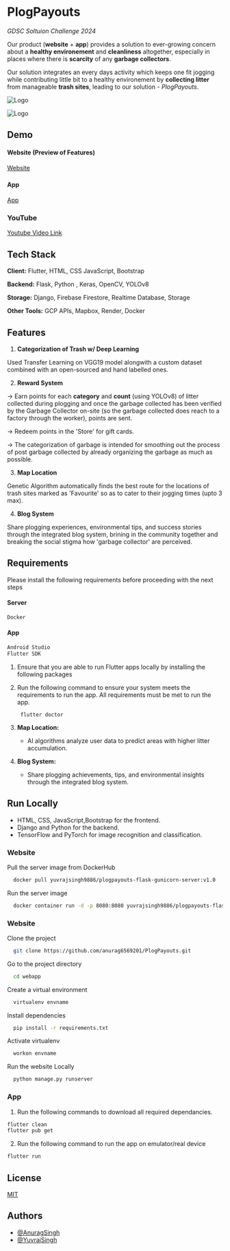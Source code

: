 # PlogPayouts  

*GDSC Soltuion Challenge 2024*


Our product (**website** + **app**) provides a solution to ever-growing concern about a **healthy environement** and **cleanliness** altogether, especially in places where there is **scarcity** of any **garbage collectors**.

Our solution integrates an every days activity which keeps one fit  jogging while contributing little bit to a healthy environement by **collecting litter** from manageable **trash sites**, leading to our solution - *PlogPayouts*.

![Logo](https://firebasestorage.googleapis.com/v0/b/fashionx-ebe6c.appspot.com/o/temp%2Flogo_1.png?alt=media&token=13098b57-3f6a-4dc3-9d1e-2bd35613b814)


![Logo](https://firebasestorage.googleapis.com/v0/b/fashionx-ebe6c.appspot.com/o/temp%2Flogo_2.png?alt=media&token=a45c4618-9b64-45e3-8491-896d06329af1)



## Demo

#### Website (Preview of Features)

[Website](https://firebasestorage.googleapis.com/v0/b/fashionx-ebe6c.appspot.com/o/temps%2FDocument%20-%20Google%20Chrome%202024-02-13%2001-28-28.mp4?alt=media&token=f9f162b8-9bd9-41a1-ad81-fcfbdd687942)


###
#### App

[App](https://firebasestorage.googleapis.com/v0/b/fashionx-ebe6c.appspot.com/o/temp%2Fapp_gif.gif?alt=media&token=c96f7551-af08-463e-9ba3-18b27ccfb755)


###

### YouTube

[Youtube Video Link](https://youtu.be/fU7S5YPEcQk)



## Tech Stack

**Client:** Flutter, HTML, CSS JavaScript, Bootstrap

**Backend:** Flask, Python , Keras, OpenCV, YOLOv8

**Storage:** Django, Firebase Firestore, Realtime Database, Storage

**Other Tools:** GCP APIs, Mapbox, Render, Docker

## Features

1. **Categorization of Trash w/ Deep Learning**

Used Transfer Learning on VGG19 model alongwith a custom dataset combined with an open-sourced and hand labelled ones.

2. **Reward System**

-> Earn points for each **category** and **count** (using YOLOv8) of litter collected during plogging and once the garbage collected has been verified by the Garbage Collector on-site (so the garbage collected does reach to a factory through the worker), points are sent.

-> Redeem points in the 'Store' for gift cards.

-> The categorization of garbage is intended for smoothing out the process of post garbage collected by already organizing the garbage as much as possible.




3. **Map Location**

Genetic Algorithm automatically finds the best route for the locations of trash sites marked as 'Favourite' so as to cater to their jogging times (upto 3 max).

4. **Blog System**

Share plogging experiences, environmental tips, and success stories through the integrated blog system, brining in the community together and breaking the social stigma how 'garbage collector' are perceived.



## Requirements


Please install the following requirements before proceeding with the next steps
#### Server

```bash
Docker
```
    




#### App


```bash
Android Studio
Flutter SDK
```
    
    
1. Ensure that you are able to run Flutter apps locally by  installing the following packages
2. Run the following command to ensure your system meets the requirements to run the app. All requirements must be met to run the app.

        flutter doctor 


3. **Map Location:**
   - AI algorithms analyze user data to predict areas with higher litter accumulation.

4. **Blog System:**
   - Share plogging achievements, tips, and environmental insights through the integrated blog system.




## Run Locally

- HTML, CSS, JavaScript,Bootstrap for the frontend.
- Django and Python for the backend.
- TensorFlow and PyTorch for image recognition and classification.



### Website

Pull the server image from DockerHub

```bash
  docker pull yuvrajsingh9886/plogpayouts-flask-gunicorn-server:v1.0
```

Run the server image

```bash
  docker container run -d -p 8080:8080 yuvrajsingh9886/plogpayouts-flask-gunicorn-server
```

### Website

Clone the project

```bash
  git clone https://github.com/anurag6569201/PlogPayouts.git
```

Go to the project directory

```bash
  cd webapp
```

Create a virtual environment

```bash
  virtualenv envname
```


Install dependencies

```bash
  pip install -r requirements.txt
```

Activate virtualenv

```bash
  workon envname
```

Run the website Locally

```bash
  python manage.py runserver
```







### App

1. Run the following commands to download all required dependancies.

```bash
flutter clean
flutter pub get
```

2. Run the following command to run the app on emulator/real device

```bash
flutter run
```

## License

[MIT](https://choosealicense.com/licenses/mit/)


## Authors


- [@AnuragSingh](https://github.com/anurag6569201)
- [@YuvrajSingh](https://github.com/YuvrajSingh-mist)


